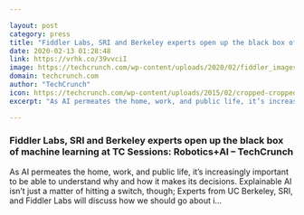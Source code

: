 ```yaml
---

layout: post
category: press
title: "Fiddler Labs, SRI and Berkeley experts open up the black box of machine learning at TC Sessions: Robotics+AI"
date: 2020-02-13 01:28:48
link: https://vrhk.co/39vvciI
image: https://techcrunch.com/wp-content/uploads/2020/02/fiddler_images.png?w=734
domain: techcrunch.com
author: "TechCrunch"
icon: https://techcrunch.com/wp-content/uploads/2015/02/cropped-cropped-favicon-gradient.png?w=180
excerpt: "As AI permeates the home, work, and public life, it’s increasingly important to be able to understand why and how it makes its decisions. Explainable AI isn’t just a matter of hitting a switch, though; Experts from UC Berkeley, SRI, and Fiddler Labs will discuss how we should go about i…"

---
```


### Fiddler Labs, SRI and Berkeley experts open up the black box of machine learning at TC Sessions: Robotics+AI – TechCrunch

As AI permeates the home, work, and public life, it’s increasingly important to be able to understand why and how it makes its decisions. Explainable AI isn’t just a matter of hitting a switch, though; Experts from UC Berkeley, SRI, and Fiddler Labs will discuss how we should go about i…